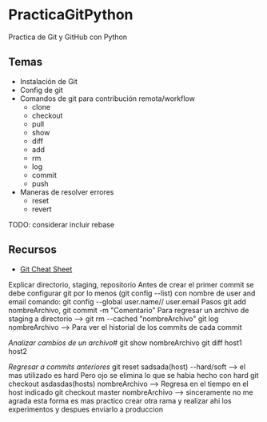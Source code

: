 # PracticaGitPython

Practica de Git y GitHub con Python

## Temas
* Instalación de Git 
* Config de git
* Comandos de git para contribución remota/workflow
	* clone
	* checkout
	* pull
	* show
	* diff
	* add
	* rm
	* log
	* commit
	* push
* Maneras de resolver errores
	* reset
	* revert

TODO: considerar incluir rebase

## Recursos
* [Git Cheat Sheet](https://www.git-tower.com/blog/git-cheat-sheet/)


Explicar directorio, staging, repositorio
Antes de crear el primer commit se debe configurar git por lo menos (git config --list)
con nombre de user and email comando: git config --global user.name// user.email
Pasos git add nombreArchivo, git commit -m "Comentario"
Para regresar un archivo de staging a directorio --> git rm --cached "nombreArchivo"
 git log nombreArchivo --> Para ver el historial de los commits de cada commit

*Analizar cambios de un archivo*#
git show nombreArchivo
 git diff host1 host2

*Regresar a commits anteriores*
git reset sadsada(host) --hard/soft --> el mas utilizado es hard
Pero ojo se elimina lo que se habia hecho con hard
 git checkout asdasdas(hosts) nombreArchivo --> Regresa en el tiempo en el host indicado
 git checkout master nombreArchivo --> sinceramente no me agrada esta forma
es mas practico crear otra rama y realizar ahi los experimentos y despues enviarlo a produccion